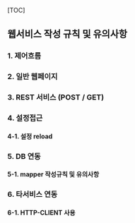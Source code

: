 [TOC]
## 웹서비스 작성 규칙 및 유의사항

### 1. 제어흐름

### 2. 일반 웹페이지

### 3. REST 서비스 (POST / GET)

### 4. 설정접근

#### 4-1. 설정 reload

### 5. DB 연동

#### 5-1. mapper 작성규칙 및 유의사항

### 6. 타서비스 연동

#### 6-1. HTTP-CLIENT 사용